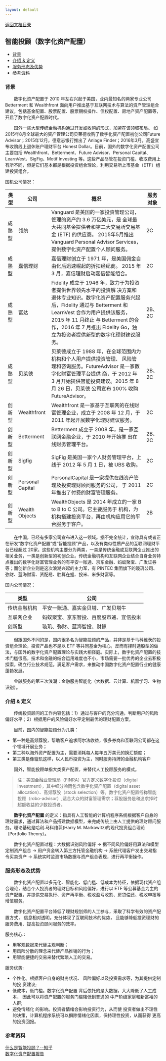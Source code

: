 ```yaml
---
layout: default
---
```

[返回文档目录](../)


## 智能投顾（数字化资产配置）
* [背景](#背景)
* [介绍 &amp; 定义](#介绍--定义)
* [服务形态及优势](#服务形态及优势)
* [参考资料](#参考资料)


### 背景

&emsp;&emsp;数字化资产配置于 2010 年左右兴起于美国，业内最知名的两家专业公司 Betterment 和 Wealthfront 面向用户推出基于互联网技术与算法的资产管理组合建议，包括基金配置、股票配置、股票期权操作、债权配置、房地产资产配置等，开启了数字化资产配置时代。

&emsp;&emsp;国外一些大型传统金融机构通过开发或收购的形式，加紧在该领域布局。 如2015年8月全球最大的资产管理公司贝莱德收购了数字化资产配置初创公司Future Advisor；2015年12月，德意志银行推出了 Anlage Finder；2016年3月，高盛宣布收购线上退休账户理财平台 Honest Dollar。目前，国外的数字化资产配置公司主要包括 Wealthfront、Betterment、Future Advisor、Personal Capital、LearnVest、SigFig、Motif Investing 等。这些产品尽管在投资门槛、收取费用上有所不同，但是它们基本都是根据投资组合理论，利用交易所上市基金（ETF）组建投资组合。

国机公司情况：

|类型|公司|概况|服务对象|
|-|-|-|-|
|成熟型|领航|Vanguard 是美国的一家投资管理公司，管理的资产约 3.6 万亿美元，是 全球最大共同基金提供者和第二大交易所交易基金 (ETF) 的供应商。 2015年5月推出 Vanguard Personal Advisor Services，提供数字化资产配置个人顾问服务。|2C|
|成熟型|嘉信理财|嘉信理财创立于 1971 年，是美国佣金自由化后迅速崛起的折扣经纪商。 2015 年 3 月，嘉信理财启动嘉信智能组合。|2C|
|成熟型|富达|Fidelity 成立于 1946 年，致力于为投资者提供世界领先水平的投资解 决方案和退休专业知识。数字化资产配置服务兴起后，Fidelity 通过与 Betterment 和 LearnVest 合作为用户提供该服务，2015 年 11 月终止 与 Betterment 的合作，2016 年 7 月推出 Fidelity Go，独立为投资者提供新型的数字化理财建议服务。|2B、2C|
|成熟型|贝莱德|贝莱德成立于 1988 年，在全球范围内为机构和个人用户提供投资管理、 风险管理和咨询服务。FutureAdvisor 是一家数字化财富管理平台提供 商，于 2012 年 3 月开始提供智能投资建议。2015 年 8 月 26 日，贝莱德 公司宣布 100% 收购 FutureAdvisor。|2B、2C|
|创新型|Wealthfront|Wealthfront 是一家基于互联网的在线财富管理企业，成立于 2008 年 12 月，于 2011 年起开展数字化理财建议服务。|2C|
|创新型|Betterment|Betterment 成立于 2008 年，是一家互联网金融企业，于 2010 年开始推 出在线财务管理平台。|2B、2C|
|创新型|Sigfig|SigFig 是美国一家个人财务管理平台，上线于 2012 年 5 月 1 日，被 UBS 收购。|2C|
|创新型|Personal Capital|PersonalCapital 是一家提供在线资产管理及投资理财顾问服务的公司， 于 2011 年推出了付费的财富管理服务。|2C|
|创新型|Wealth Objects|WealthObjects 是 2014 年成立的一家 B to B to C 公司。它主要服务于 机构，为机构搭建投资平台，再由机构应用它的平台服务于客户。|2B|

&emsp;&emsp;在中国，已经有多家公司宣布进入这一领域。据不完全统计，宣称具有或者正在研发“数字化资产配置”或“智能投顾”产品，以及有类似性质产品的互联网理财平台已经超过 20家。这些机构主要分为两类，一类是传统金融或互联网企业推出的相关业务，一类是创新型的初创企业。传统金融机构和互联网企业结合自身业务特点推出的数字化财富管理业务的有平安一账通、京东金融、蚂蚁聚宝、广发证券等；而创新企业则是这次浪潮兴起的主力军，有 PINTEC 集团旗下的璇玑公司、弥财、蓝海财富、资配易、胜算在握、投米、米多财富等。

国内公司情况：

|类型|公司|
|-|-|
|传统金融机构|平安一账通、嘉实金贝塔、广发贝塔牛|
|互联网企业|蚂蚁聚宝、京东智投、百度股市通、宜信投米|
|创新型|璇玑、弥财、蓝海智投、财鲸|

&emsp;&emsp;但跟国外不同的是，国内很多名为智能投顾的产品，并非是基于马科维茨的投资组合理论，投资产品也不是以 ETF 等共同基金为核心，反而有择时选股型的做法，与国外的数字化资产配置理论与实践大相径庭。实际上，数字化资产配置的技术门槛很高，技术和金融的结合运用难度也不小，市场需要一批优秀的企业去积极探索，确立行业技术规范，满足客户需求，来推动中国数字化资产配置行业的健康蓬勃发展。

&emsp;&emsp;金融服务的第三次浪潮：金融服务智能化（大数据、云计算、机器学习、生物识别）。

### 介绍 & 定义
&emsp;&emsp;传统投资顾问的工作内容包括：1）通过与客户的充分沟通，判断用户的风险偏好水平；2）根据用户的风险偏好水平定制最优的理财配置方案。

&emsp;&emsp;目前，国内的智能投顾分为几类：
* 第一种是高频荐股，帮助客户追求阿尔法收益，很多券商和互联网公司都在这个领域开展业务；
* 第二种以海外资产配置为主，需要消耗每人每年五万美元的换汇额度；
* 第三类是像璇玑这样，以人民币投资为主，同时服务持牌的金融机构客户

&emsp;&emsp;国外，智能投顾单指大类资产配置，来替代人工投顾服务的模式。

>注：美国金融业管理局（FINRA）官方定义数字化投资（digital investment），其中细分冷雨包含数字化资产配置（digital asset allocation）、高频荐股（stock selection）等。数字化资产配置俗称智能投顾（robo-advisor）,适合大众的财富管理需求；荐股服务是和追求择时超额收益的少数投资者。

&emsp;&emsp;**数字化资产配置** 的定义：指具有人工智能的计算机程序系统根据客户自身的理财需求，通过算法和产品搭建数据模型，来完成传统上由人工提供的理财顾问服务。理论基础是哈利.马科维茨(Harry M. Markowitz)的现代投资组合理论（Portfolio Theory）。

&emsp;&emsp;数字化资产配置过程：大数据识别风险偏好 -> 据不同风险偏好用算法和模型定制资产组合 -> 用户资金转入第三方托管金融机构 -> 系统代理客户发出交易指令买卖资产 -> 系统实时监测市场数据与资产组合表现，进行再平衡操作。

### 服务形态及优势

&emsp;&emsp;数字化资产配置以多元化、智能化、低门槛、低成本为特征，依据现代资产组合理论，结合个人投资者的理财目标和风险偏好，进行以 ETF 等公募基金为主的资产配置，并提供交易执行、资产再平衡、税收盈亏收割、房贷偿还、税收申报等增值服务。

&emsp;&emsp;数字化资产配置平台降低了理财规划师的人工参与，采取了科学有效的资产配置方式， 信息相对透明，充分体现了互联网技术的优势， 且能够降低投资理财的服务费用、提高投资顾问服务的效率。

服务核心：
* 用客观数据来代替主观判断；
* 用风险分散的理念来代替产品推销的行为；
* 用智能便捷的交易来替代繁琐人工的交易。

服务优势:
* 个性化。根据客户自身的财务状况、 风险偏好以及投资需求等，为其提供定制的投 资建议;
* 低成本，低门槛。数字化资产配置 背后依托的是大数据，大大降低了人工成本， 因此可以将资产配置的服务门槛降低到普通的 中产阶级家庭和新富裕的人群;
* 避免情绪化 的影响。投资者情绪会影响投资行为，从而使 投资者做出不理性的决策，计算机程序系统可以摒除情绪化因素，保持理性投资，从而获得 更高的投资回报。



### 参考资料

[什么是智能投顾？--知乎](https://www.zhihu.com/question/46379749?from=profile_question_card)  
[数字化资产配置报告](https://www.pintec.com/public/pdf/lj_report_161030.pdf)
